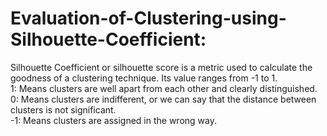 # Evaluation-of-Clustering-using-Silhouette-Coefficient:
Silhouette Coefficient or silhouette score is a metric used to calculate the goodness of a clustering technique. Its value ranges from -1 to 1.</br >
1: Means clusters are well apart from each other and clearly distinguished.</br >
0: Means clusters are indifferent, or we can say that the distance between clusters is not significant.</br >
-1: Means clusters are assigned in the wrong way.</br >
